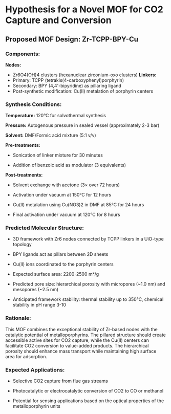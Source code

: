 # Hypothesis for a Novel MOF for CO2 Capture and Conversion

  ## Proposed MOF Design: Zr-TCPP-BPY-Cu

  ### Components:

  **Nodes:**
- Zr6O4(OH)4 clusters (hexanuclear zirconium-oxo clusters)
**Linkers:**
- Primary: TCPP (tetrakis(4-carboxyphenyl)porphyrin)
- Secondary: BPY (4,4'-bipyridine) as pillaring ligand
- Post-synthetic modification: Cu(II) metalation of porphyrin centers

  

### Synthesis Conditions:

  

**Temperature:** 120°C for solvothermal synthesis

  

**Pressure:** Autogenous pressure in sealed vessel (approximately 2-3 bar)

  

**Solvent:** DMF/Formic acid mixture (5:1 v/v)

  

**Pre-treatments:**

- Sonication of linker mixture for 30 minutes

- Addition of benzoic acid as modulator (3 equivalents)

  

**Post-treatments:**

- Solvent exchange with acetone (3× over 72 hours)

- Activation under vacuum at 150°C for 12 hours

- Cu(II) metalation using Cu(NO3)2 in DMF at 85°C for 24 hours

- Final activation under vacuum at 120°C for 8 hours

  

### Predicted Molecular Structure:

- 3D framework with Zr6 nodes connected by TCPP linkers in a UiO-type topology

- BPY ligands act as pillars between 2D sheets

- Cu(II) ions coordinated to the porphyrin centers

- Expected surface area: 2200-2500 m²/g

- Predicted pore size: hierarchical porosity with micropores (~1.0 nm) and mesopores (~2.5 nm)

- Anticipated framework stability: thermal stability up to 350°C, chemical stability in pH range 3-10

  

### Rationale:

This MOF combines the exceptional stability of Zr-based nodes with the catalytic potential of metalloporphyrins. The pillared structure should create accessible active sites for CO2 capture, while the Cu(II) centers can facilitate CO2 conversion to value-added products. The hierarchical porosity should enhance mass transport while maintaining high surface area for adsorption.

  

### Expected Applications:

- Selective CO2 capture from flue gas streams

- Photocatalytic or electrocatalytic conversion of CO2 to CO or methanol

- Potential for sensing applications based on the optical properties of the metalloporphyrin units